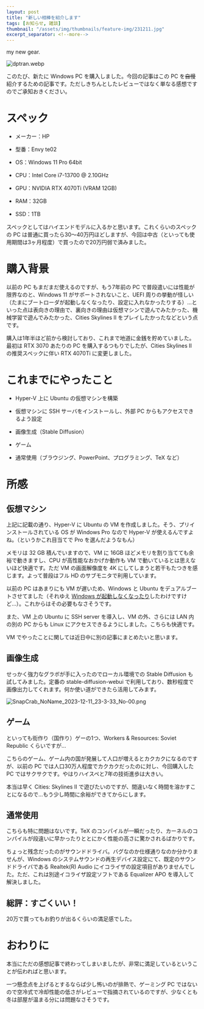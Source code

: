 ```yaml
---
layout: post
title: "新しい相棒を紹介します"
tags: [お知らせ, 雑談]
thumbnail: "/assets/img/thumbnails/feature-img/231211.jpg"
excerpt_separator: <!--more-->
---
```


my new gear.

![dptran.webp](../../../assets/img/post/2023-12-11/GAUFQO7aUAAuPMf%20(1).jpg)

このたび、新たに Windows PC を購入しました。今回の記事はこの PC を~~自慢~~紹介するための記事です。ただしきちんとしたレビューではなく単なる感想ですのでご承知おきください。

<!--more-->

# スペック

- メーカー：HP

- 型番：Envy te02

- OS：Windows 11 Pro 64bit

- CPU：Intel Core i7-13700 @ 2.10GHz

- GPU：NVIDIA RTX 4070Ti (VRAM 12GB)

- RAM：32GB

- SSD：1TB

スペックとしてはハイエンドモデルに入るかと思います。これくらいのスペックの PC は普通に買ったら30～40万円ほどしますが、今回は中古（といっても使用期間は3ヶ月程度）で買ったので20万円弱で済みました。

# 購入背景

以前の PC もまだまだ使えるのですが、もう7年前の PC で普段遣いには性能が限界なのと、Windows 11 がサポートされないこと、UEFI 周りの挙動が怪しい（たまにブートローダが起動しなくなったり、設定に入れなかったりする）…といった点は表向きの理由で、裏向きの理由は仮想マシンで遊んでみたかった、機械学習で遊んでみたかった、Cities Skylines II をプレイしたかったなどという点です。

購入は1年半ほど前から検討しており、これまで地道に金銭を貯めていました。最初は RTX 3070 あたりの PC を購入するつもりでしたが、Cities Skylines II の推奨スペックに伴い RTX 4070Ti に変更しました。

# これまでにやったこと

- Hyper-V 上に Ubuntu の仮想マシンを構築

- 仮想マシンに SSH サーバをインストールし、外部 PC からもアクセスできるよう設定

- 画像生成（Stable Diffusion）

- ゲーム

- 通常使用（ブラウジング、PowerPoint、プログラミング、TeX など）

# 所感

## 仮想マシン

上記に記載の通り、Hyper-V に Ubuntu の VM を作成しました。そう、プリインストールされている OS が Windows Pro なので Hyper-V が使えるんですよね。（というかこれ目当てで Pro を選んだようなもん）

メモリは 32 GB 積んでいますので、VM に 16GB ほどメモリを割り当てても余裕で動きますし、CPU が高性能なおかげか動作も VM で動いているとは思えないほど快適です。ただ VM の画面解像度を 4K にしてしまうと若干もたつきを感じます。よって普段はフル HD のサブモニタで利用しています。

以前の PC はあまりにも VM が遅いため、Windows と Ubuntu をデュアルブートさせてました（それゆえ [Windows が起動しなくなったり](https://blog.yotiosoft.com/2023/01/08/%E3%81%93%E3%81%AE%E3%83%95%E3%82%A9%E3%83%AB%E3%83%80%E3%83%BC%E3%81%AF%E7%A9%BA%E3%81%A7%E3%81%99-%E5%A4%A7%E5%98%98.html)したわけですけど…）。これからはその必要もなさそうです。

また、VM 上の Ubuntu に SSH server を導入し、VM の外、さらには LAN 内の別の PC からも Linux にアクセスできるようにしました。こちらも快適です。

VM でやったことに関しては近日中に別の記事にまとめたいと思います。

## 画像生成

せっかく強力なグラボが手に入ったのでローカル環境での Stable Diffusion も試してみました。定番の stable-diffusion-webui で利用しており、数秒程度で画像出力してくれます。何か使い道ができたら活用してみます。

![SnapCrab_NoName_2023-12-11_23-3-33_No-00.png](../../../assets/img/post/2023-12-11/SnapCrab_NoName_2023-12-11_23-3-33_No-00.png)

## ゲーム

といっても街作り（国作り）ゲーの1つ、Workers & Resources: Soviet Republic くらいですが…

こちらのゲーム、ゲーム内の国が発展して人口が増えるとカクカクになるのですが、以前の PC では人口30万人程度でカクカクだったのに対し、今回購入した PC ではサクサクです。やはりハイスペと7年の技術進歩は大きい。

本当は早く Cities: Skylines II で遊びたいのですが、間違いなく時間を溶かすことになるので…もう少し時間に余裕ができてからにします。

## 通常使用

こちらも特に問題はないです。TeX のコンパイルが一瞬だったり、カーネルのコンパイルが段違いに早かったりととにかく性能の高さに驚かされるばかりです。

ちょっと残念だったのがサウンドドライバ。バグなのか仕様通りなのか分かりませんが、Windows のシステムサウンドの再生デバイス設定にて、既定のサウンドドライバである Realtek(R) Audio にイコライザの設定項目がありませんでした。ただ、これは別途イコライザ設定ソフトである Equalizer APO を導入して解決しました。

## 総評：すごくいい！

20万で買ってもお釣りが出るくらいの満足感でした。

# おわりに

本当にただの感想記事で終わってしまいましたが、非常に満足しているということが伝わればと思います。

一つ懸念点を上げるとするならば少し怖いのが排熱で、ゲーミング PC ではないので空冷式で冷却性能の低さがレビューで指摘されているのですが、少なくとも冬は部屋が温まる分には問題なさそうです。
